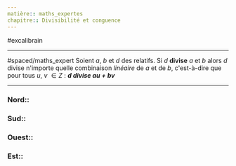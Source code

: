 ```yaml
---
matière:: maths_expertes
chapitre:: Divisibilité et conguence
---
```

#excalibrain 
___
#spaced/maths_expert 
Soient $a$, $b$ et $d$ des relatifs. Si $d$ **divise** $a$ et $b$ alors $d$ divise n'importe quelle combinaison *linéaire* de $a$ et de $b$, c'est-à-dire que pour tous $u$, $v$ $\in Z$ : ***$d \textit{ divise }au+bv$***

---
### Nord:: 
### Sud:: 
### Ouest:: 
### Est:: 